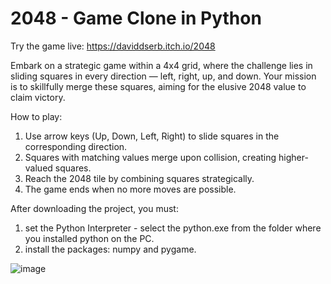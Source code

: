 # 2048 - Game Clone in Python

Try the game live: https://daviddserb.itch.io/2048

Embark on a strategic game within a 4x4 grid, where the challenge lies in sliding squares in every direction — left, right, up, and down.
Your mission is to skillfully merge these squares, aiming for the elusive 2048 value to claim victory.

How to play:
1. Use arrow keys (Up, Down, Left, Right) to slide squares in the corresponding direction.
2. Squares with matching values merge upon collision, creating higher-valued squares.
3. Reach the 2048 tile by combining squares strategically.
4. The game ends when no more moves are possible.

After downloading the project, you must:
1. set the Python Interpreter - select the python.exe from the folder where you installed python on the PC.
2. install the packages: numpy and pygame.

![image](https://github.com/daviddserb/2048/assets/83017887/d83777eb-4acc-4a2b-bb98-467924db8e8e)

